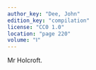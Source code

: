```yaml
---
author_key: "Dee, John"
edition_key: "compilation"
license: "CC0 1.0"
location: "page 220"
volume: "Ⅰ"
---
```

Mr Holcroft.
